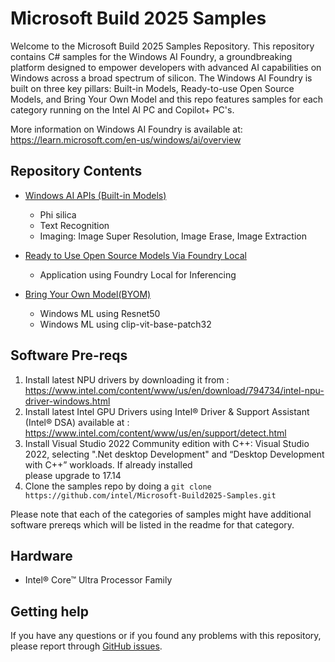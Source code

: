 # Microsoft Build 2025 Samples

Welcome to the Microsoft Build 2025 Samples Repository. This repository contains C# samples for the Windows AI Foundry, a groundbreaking platform designed to empower developers with advanced AI capabilities on Windows across a broad spectrum of silicon. The Windows AI Foundry is built on three key pillars: Built-in Models, Ready-to-use Open Source Models, and Bring Your Own Model and this repo features samples for each category running on the Intel AI PC and Copilot+ PC's.

More information on Windows AI Foundry is available at: https://learn.microsoft.com/en-us/windows/ai/overview

## Repository Contents

   - [Windows AI APIs (Built-in Models)](https://github.com/intel-innersource/applications.ai.client.samples/tree/main/WindowsAI-Apis)
      - Phi silica  
      - Text Recognition
      - Imaging: Image Super Resolution, Image Erase, Image Extraction

   -  [Ready to Use Open Source Models Via Foundry Local](https://github.com/intel-innersource/applications.ai.client.samples/tree/main/FoundryLocalApp)
      - Application using Foundry Local for Inferencing

   - [Bring Your Own Model(BYOM)](https://github.com/intel-innersource/applications.ai.client.samples/tree/main/WinML/Clip-VIT)
      - Windows ML using Resnet50 
      - Windows ML using clip-vit-base-patch32 

## Software Pre-reqs
1. Install latest NPU drivers by downloading it from : https://www.intel.com/content/www/us/en/download/794734/intel-npu-driver-windows.html
2. Install latest Intel GPU Drivers using Intel® Driver & Support Assistant (Intel® DSA) available at : https://www.intel.com/content/www/us/en/support/detect.html
3. Install Visual Studio 2022 Community edition with C++: Visual Studio 2022, selecting  ".Net desktop Development" and “Desktop Development with C++” workloads. If already installed     
   please upgrade to 17.14
4. Clone the samples repo by doing a `git clone https://github.com/intel/Microsoft-Build2025-Samples.git`

Please note that each of the categories of samples might have additional software prereqs which will be listed in the readme for that category.

## Hardware
- Intel® Core™ Ultra Processor Family

##  Getting help

If you have any questions or if you found any problems with this repository, please report through [GitHub issues](https://github.com/intel/Microsoft-Build2025-Samples/issues).

